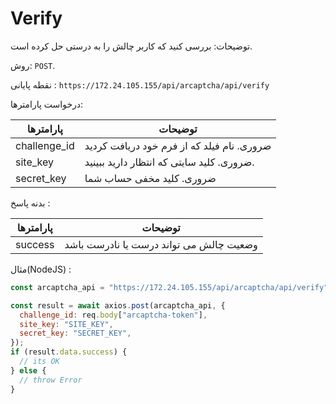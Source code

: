 # Verify

توضیحات: بررسی کنید که کاربر چالش را به درستی حل کرده است.

روش: `POST`.

نقطه پایانی : `https://172.24.105.155/api/arcaptcha/api/verify`

درخواست پارامترها:

| پارامترها    | توضیحات                                    |
| ------------ | ------------------------------------------ |
| challenge_id | ضروری. نام فیلد که از فرم خود دریافت کردید |
| site_key     | ضروری. کلید سایتی که انتظار دارید ببینید.  |
| secret_key   | ضروری. کلید مخفی حساب شما                  |

بدنه پاسخ :

| پارامترها | توضیحات                                 |
| --------- | --------------------------------------- |
| success   | وضعیت چالش می تواند درست یا نادرست باشد |

مثال(NodeJS) :

```js
const arcaptcha_api = "https://172.24.105.155/api/arcaptcha/api/verify";

const result = await axios.post(arcaptcha_api, {
  challenge_id: req.body["arcaptcha-token"],
  site_key: "SITE_KEY",
  secret_key: "SECRET_KEY",
});
if (result.data.success) {
  // its OK
} else {
  // throw Error
}
```
